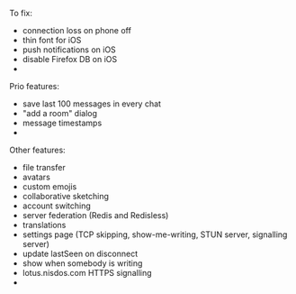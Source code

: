To fix:
* connection loss on phone off
* thin font for iOS
* push notifications on iOS
* disable Firefox DB on iOS
* 

Prio features:
* save last 100 messages in every chat
* "add a room" dialog
* message timestamps
* 

Other features:
* file transfer
* avatars
* custom emojis
* collaborative sketching
* account switching
* server federation (Redis and Redisless)
* translations
* settings page (TCP skipping, show-me-writing, STUN server, signalling server)
* update lastSeen on disconnect
* show when somebody is writing
* lotus.nisdos.com HTTPS signalling
* 
